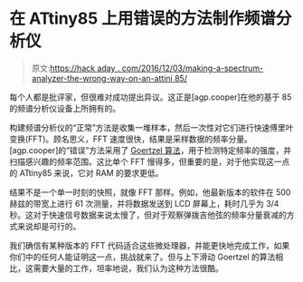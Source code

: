 # 在 ATtiny85 上用错误的方法制作频谱分析仪

> 原文:[https://hack aday . com/2016/12/03/making-a-spectrum-analyzer-the-wrong-way-on-an-attini 85/](https://hackaday.com/2016/12/03/making-a-spectrum-analyzer-the-wrong-way-on-an-attiny85/)

每个人都是批评家，但很难对成功提出异议。这正是[agp.cooper]在他的基于 85 的频谱分析仪设备上所拥有的。

构建频谱分析仪的“正常”方法是收集一堆样本，然后一次性对它们进行快速傅里叶变换(FFT)。顾名思义，FFT 速度很快，结果是采样数据的频率分量。[agp.cooper]的“错误”方法采用了 [Goertzel 算法](http://hackaday.com/2011/10/20/detecting-dtmf-tones-from-scratch/)，用于检测特定频率的强度，并扫描感兴趣的频率范围。这比单个 FFT 慢得多，但重要的是，对于他实现这一点的 ATtiny85 来说，它对 RAM 的要求更低。

结果不是一个单一时刻的快照，就像 FFT 那样。例如，他最新版本的软件在 500 赫兹的带宽上进行 61 次测量，并将数据发送到 LCD 屏幕上，耗时几乎为 3/4 秒。这对于快速信号数据来说太慢了，但对于观察弹拨吉他弦的频率分量衰减的方式来说却是可行的。

我们确信有某种版本的 FFT 代码适合这些微处理器，并能更快地完成工作，如果你们中的任何人能证明这一点，挑战就来了。但与上下滑动 Goertzel 的算法相比，这需要大量的工作，坦率地说，我们认为这种方法很酷。